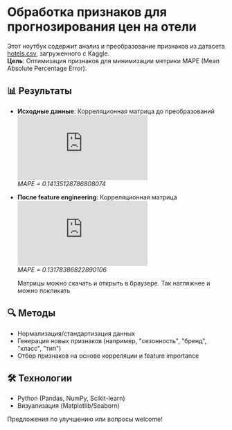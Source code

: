 # Обработка признаков для прогнозирования цен на отели

Этот ноутбук содержит анализ и преобразование признаков из датасета [hotels.csv](/kaggle/input/sf-booking/hotels_train.csv), загруженного с Kaggle.  
**Цель**: Оптимизация признаков для минимизации метрики MAPE (Mean Absolute Percentage Error).

## 📊 Результаты
- **Исходные данные**: Корреляционная матрица до преобразований  
  ![До обработки](https://github.com/UlyanaGru/EDA_project/blob/master/correlation_matrix.html)  
  *MAPE = 0.14135128786808074*

- **После feature engineering**: Корреляционная матрица  
  ![После обработки](https://github.com/UlyanaGru/EDA_project/blob/master/correlation_matrix_clear.html)  
  *MAPE = 0.13178386822890106*

  Матрицы можно скачать и открыть в браузере. Так нагляжнее и можно покликать

## 🔍 Методы
- Нормализация/стандартизация данных
- Генерация новых признаков (например, "сезонность", "бренд", "класс", "тип")
- Отбор признаков на основе корреляции и feature importance

## 🛠 Технологии
- Python (Pandas, NumPy, Scikit-learn)
- Визуализация (Matplotlib/Seaborn)

Предложения по улучшению или вопросы welcome!  